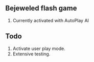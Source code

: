## Bejeweled flash game

1. Currently activated with AutoPlay AI


## Todo

1. Activate user play mode.
1. Extensive testing.
